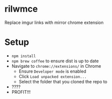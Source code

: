 # rilwmce
Replace imgur links with mirror chrome extension

# Setup
* `npm install`
* `npm brew coffee` to ensure dist is up to date
* Navigate to `chrome://extensions/` in Chrome 
  * Ensure `Developer mode` is enabled
  * Click `Load unpacked extension...`
  * Select the folder that you cloned the repo to
* ????
* PROFIT!!!

